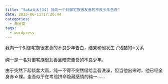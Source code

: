 ```yaml
---
title: "Saka太太[34] 我向一个对御宅族很友善的不良少年告白"
date: 2025-06-11T17:20:44
categories:
  - 未分类
tags:
  - wordpress
---
```








我向一个对御宅族很友善的不良少年告白，结果和他发生了残酷的⭐关系



纯一是一名对御宅族很友善且暗恋圭吾的不良少年。



由于突然下起倾盆大雨，纯一不得不突然借给圭吾洗澡，但当他出来时，他已经全身赤☆裸。圭吾似乎在考验拼命隐藏感情的纯一……


